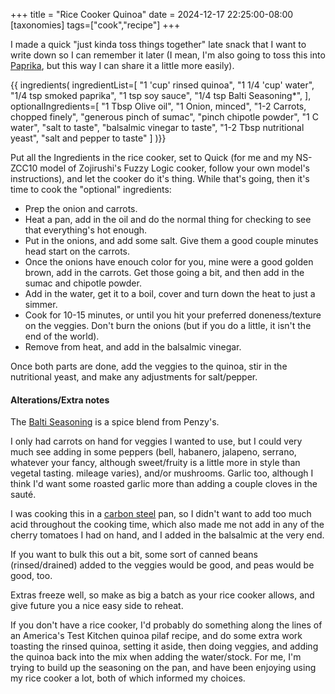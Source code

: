 +++
title = "Rice Cooker Quinoa"
date = 2024-12-17 22:25:00-08:00
[taxonomies]
tags=["cook","recipe"]
+++

I made a quick "just kinda toss things together" late snack that I want to write down so I can remember it later (I mean, I'm also going to toss this into [Paprika](https://www.paprikaapp.com/), but this way I can share it a little more easily). 

{{ ingredients(
    ingredientList=[
        "1 'cup' rinsed quinoa",
        "1 1/4 'cup' water",
        "1/4 tsp smoked paprika",
        "1 tsp soy sauce",
        "1/4 tsp Balti Seasoning*",
    ],
    optionalIngredients=[
        "1 Tbsp Olive oil",
        "1 Onion, minced",
        "1-2 Carrots, chopped finely",
        "generous pinch of sumac",
        "pinch chipotle powder",
        "1 C water",
        "salt to taste",
        "balsalmic vinegar to taste",
        "1-2 Tbsp nutritional yeast",
        "salt and pepper to taste"
    ]
)}}

Put all the Ingredients in the rice cooker, set to Quick (for me and my NS-ZCC10 model of Zojirushi's Fuzzy Logic cooker, follow your own model's instructions), and let the cooker do it's thing. While that's going, then it's time to cook the "optional" ingredients:

 * Prep the onion and carrots. 
 * Heat a pan, add in the oil and do the normal thing for checking to see that everything's hot enough. 
 * Put in the onions, and add some salt. Give them a good couple minutes head start on the carrots. 
 * Once the onions have enouch color for you, mine were a good golden brown, add in the carrots. Get those going a bit, and then add in the sumac and chipotle powder. 
 * Add in the water, get it to a boil, cover and turn down the heat to just a simmer. 
 * Cook for 10-15 minutes, or until you hit your preferred doneness/texture on the veggies. Don't burn the onions (but if you do a little, it isn't the end of the world). 
 * Remove from heat, and add in the balsalmic vinegar.

Once both parts are done, add the veggies to the quinoa, stir in the nutritional yeast, and make any adjustments for salt/pepper. 

#### Alterations/Extra notes
The [Balti Seasoning](https://www.penzeys.com/online-catalog/balti-seasoning/c-24/p-126/pd-s) is a spice blend from Penzy's.

I only had carrots on hand for veggies I wanted to use, but I could very much see adding in some peppers (bell, habanero, jalapeno, serrano, whatever your fancy, although sweet/fruity is a little more in style than vegetal tasting. mileage varies), and/or mushrooms. Garlic too, although I think I'd want some roasted garlic more than adding a couple cloves in the sauté.

I was cooking this in a [carbon steel](https://www.stratacookware.com/product-page/10-strata-carbon-steel-clad-frying-pan) pan, so I didn't want to add too much acid throughout the cooking time, which also made me not add in any of the cherry tomatoes I had on hand, and I added in the balsalmic at the very end. 

If you want to bulk this out a bit, some sort of canned beans (rinsed/drained) added to the veggies would be good, and peas would be good, too. 

Extras freeze well, so make as big a batch as your rice cooker allows, and give future you a nice easy side to reheat.

If you don't have a rice cooker, I'd probably do something along the lines of an America's Test Kitchen quinoa pilaf recipe, and do some extra work toasting the rinsed quinoa, setting it aside, then doing veggies, and adding the quinoa back into the mix when adding the water/stock. For me, I'm trying to build up the seasoning on the pan, and have been enjoying using my rice cooker a lot, both of which informed my choices.